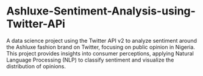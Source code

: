 # Ashluxe-Sentiment-Analysis-using-Twitter-APi
A data science project using the Twitter API v2 to analyze sentiment around the Ashluxe fashion brand on Twitter, focusing on public opinion in Nigeria. This project provides insights into consumer perceptions, applying Natural Language Processing (NLP) to classify sentiment and visualize the distribution of opinions.
